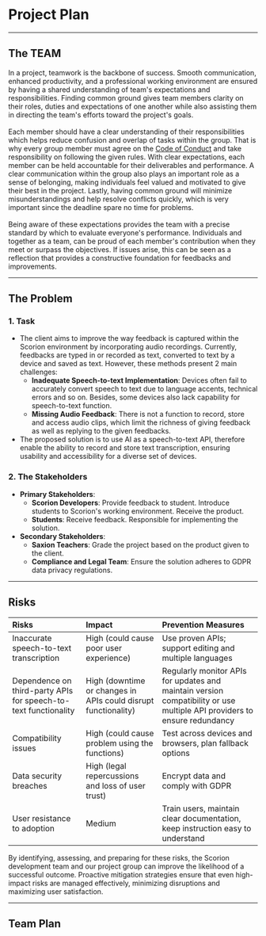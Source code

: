 # Project Plan

---

## The TEAM

In a project, teamwork is the backbone of success. Smooth communication, enhanced productivity, and a professional working environment are ensured by having a shared understanding of team's expectations and responsibilities. Finding common ground gives team members clarity on their roles, duties and expectations of one another while also assisting  them in directing the team's efforts toward the project's goals. 
<br><br>
Each member should have a clear understanding of their responsibilities which helps reduce confusion and overlap of tasks within the group. That is why every group member must agree on the [Code of Conduct](Code%20of%20Conduct.md) and take responsibility on following the given rules. 
With clear expectations, each member can be held accountable for their deliverables and performance. 
A clear communication within the group also plays an important role as a sense of belonging, making individuals feel valued and motivated to give their best in the project. 
Lastly, having common ground will minimize misunderstandings and help resolve conflicts quickly, which is very important since the deadline spare no time for problems. 
<br><br>
Being aware of these expectations provides the team with a precise standard by which to evaluate everyone's performance. Individuals and together as a team, can be proud of each member's contribution when they meet or surpass the objectives. If issues arise, this can be seen as a reflection that provides a constructive foundation for feedbacks and improvements.

---

## The Problem

### 1. Task
- The client aims to improve the way feedback is captured within the Scorion environment by incorporating audio recordings. Currently, feedbacks are typed in or recorded as text, converted to text by a device and saved as text.
However, these methods present 2 main challenges:
    - **Inadequate Speech-to-text Implementation**: Devices often fail to accurately convert speech to text due to language accents, technical errors and so on. Besides, some devices also lack capability for speech-to-text function.
    - **Missing Audio Feedback**: There is not a function to record, store and access audio clips, which limit the richness of giving feedback as well as replying to the given feedbacks.
- The proposed solution is to use AI as a speech-to-text API, therefore enable the ability to record and store text transcription, ensuring usability and accessibility for a diverse set of devices.

### 2. The Stakeholders
- **Primary Stakeholders**:
    - **Scorion Developers**: Provide feedback to student. Introduce students to Scorion's working environment. Receive the product.
    - **Students**: Receive feedback. Responsible for implementing the solution.
- **Secondary Stakeholders**:
    - **Saxion Teachers**: Grade the project based on the product given to the client.
    - **Compliance and Legal Team**: Ensure the solution adheres to GDPR data privacy regulations.

---

## Risks
| Risks                                   | Impact                                                         | Prevention Measures                                                                                                    |
|:----------------------------------------|:---------------------------------------------------------------|:-----------------------------------------------------------------------------------------------------------------------|
| Inaccurate speech-to-text transcription | High (could cause poor user experience)                        | Use proven APIs; support editing and multiple languages|
| Dependence on third-party APIs for speech-to-text functionality| High (downtime or changes in APIs could disrupt functionality) | Regularly monitor APIs for updates and maintain version compatibility or use multiple API providers to ensure redundancy|
| Compatibility issues                    | High (could cause problem using the functions)                 | Test across devices and browsers, plan fallback options                                                                |
| Data security breaches                  | High (legal repercussions and loss of user trust)              | Encrypt data and comply with GDPR                                                                                      |
| User resistance to adoption             | Medium                                                         | Train users, maintain clear documentation, keep instruction easy to understand                                         |

By identifying, assessing, and preparing for these risks, the Scorion development team and our project group can improve the likelihood of a successful outcome. Proactive mitigation strategies ensure that even high-impact risks are managed effectively, minimizing disruptions and maximizing user satisfaction.

---

## Team Plan
